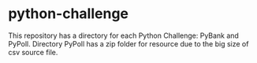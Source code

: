 # python-challenge
This repository has a directory for each Python Challenge: PyBank and  PyPoll.
Directory PyPoll has a zip folder for resource due to the big size of csv source file.
